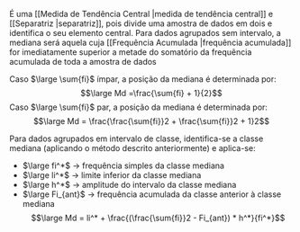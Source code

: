  É uma [[Medida de Tendência Central |medida de tendência central]] e [[Separatriz |separatriz]], pois divide uma amostra de dados em dois e identifica o seu elemento central. Para dados agrupados sem intervalo, a mediana será aquela cuja [[Frequência Acumulada |frequência acumulada]] for imediatamente superior a metade do somatório da frequência acumulada de toda a amostra de dados 

Caso $\large \sum{fi}$ ímpar, a posição da mediana é determinada por: $$\large Md =\frac{\sum{fi} + 1}{2}$$
Caso $\large \sum{fi}$ par, a posição da mediana é determinada por: $$\large Md = \frac{\frac{\sum{fi}}2 + \frac{\sum{fi}}2 + 1}2$$ 

Para dados agrupados em intervalo de classe, identifica-se a classe mediana (aplicando o método descrito anteriormente) e aplica-se:

* $\large fi^*$ -> frequência simples da classe mediana
* $\large li^*$ -> limite inferior da classe mediana
* $\large h^*$ -> amplitude do intervalo da classe mediana
* $\large Fi_{ant}$ -> frequência acumulada da classe anterior à classe mediana
	$$\large Md = li^* + \frac{(\frac{\sum{fi}}2 - Fi_{ant}) * h^*}{fi^*}$$ 